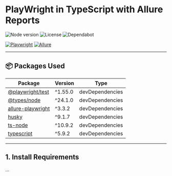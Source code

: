 # PlayWright in TypeScript with Allure Reports

![Node version](https://img.shields.io/badge/node-%3E%3D18-blue?logo=node.js)
![License](https://img.shields.io/badge/license-ISC-brightgreen)
![Dependabot](https://img.shields.io/badge/dependabot-enabled-success)

[![Playwright](https://img.shields.io/npm/v/@playwright/test?color=blueviolet&label=playwright)](https://www.npmjs.com/package/@playwright/test)
[![Allure](https://img.shields.io/npm/v/allure-playwright?color=orange&label=allure-playwright)](https://www.npmjs.com/package/allure-playwright)

---

## 📦 Packages Used

| Package | Version | Type |
|---------|---------|------|
| [@playwright/test](https://www.npmjs.com/package/@playwright/test) | ^1.55.0 | devDependencies |
| [@types/node](https://www.npmjs.com/package/@types/node) | ^24.1.0 | devDependencies |
| [allure-playwright](https://www.npmjs.com/package/allure-playwright) | ^3.3.2 | devDependencies |
| [husky](https://www.npmjs.com/package/husky) | ^9.1.7 | devDependencies |
| [ts-node](https://www.npmjs.com/package/ts-node) | ^10.9.2 | devDependencies |
| [typescript](https://www.npmjs.com/package/typescript) | ^5.9.2 | devDependencies |


---

## 1. Install Requirements

...
